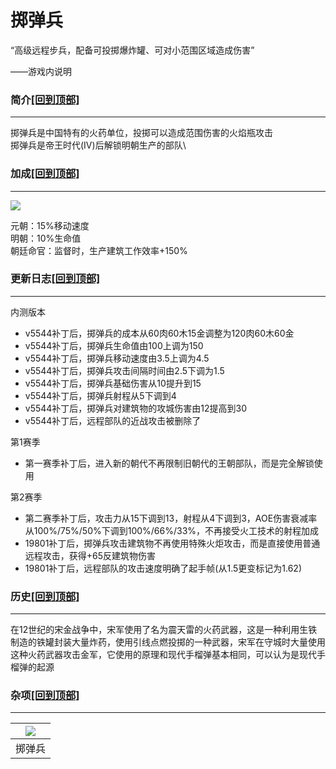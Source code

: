 # 掷弹兵

“高级远程步兵，配备可投掷爆炸罐、可对小范围区域造成伤害”

——游戏内说明

### 简介[\[回到顶部\]](broken-reference) <a href="#jia" id="jia"></a>

***

掷弹兵是中国特有的火药单位，投掷可以造成范围伤害的火焰瓶攻击\
掷弹兵是帝王时代(IV)后解锁明朝生产的部队\


### 加成[\[回到顶部\]](broken-reference) <a href="#sp" id="sp"></a>

***

![](https://seicing-1257171891.cos.ap-nanjing.myqcloud.com/3fatcatpool/aoe4/civicon/chi.png)

元朝：15%移动速度\
明朝：10%生命值\
朝廷命官：监督时，生产建筑工作效率+150%

### 更新日志[\[回到顶部\]](broken-reference) <a href="#change" id="change"></a>

***

内测版本

* v5544补丁后，掷弹兵的成本从60肉60木15金调整为120肉60木60金
* v5544补丁后，掷弹兵生命值由100上调为150
* v5544补丁后，掷弹兵移动速度由3.5上调为4.5
* v5544补丁后，掷弹兵攻击间隔时间由2.5下调为1.5
* v5544补丁后，掷弹兵基础伤害从10提升到15
* v5544补丁后，掷弹兵射程从5下调到4
* v5544补丁后，掷弹兵对建筑物的攻城伤害由12提高到30
* v5544补丁后，远程部队的近战攻击被删除了

第1赛季

* 第一赛季补丁后，进入新的朝代不再限制旧朝代的王朝部队，而是完全解锁使用

第2赛季

* 第二赛季补丁后，攻击力从15下调到13，射程从4下调到3，AOE伤害衰减率从100%/75%/50%下调到100%/66%/33%，不再接受火工技术的射程加成
* 19801补丁后，掷弹兵攻击建筑物不再使用特殊火炬攻击，而是直接使用普通远程攻击，获得+65反建筑物伤害
* 19801补丁后，远程部队的攻击速度明确了起手帧(从1.5更变标记为1.62)

### 历史[\[回到顶部\]](broken-reference) <a href="#relk" id="relk"></a>

***

在12世纪的宋金战争中，宋军使用了名为震天雷的火药武器，这是一种利用生铁制造的铁罐封装大量炸药，使用引线点燃投掷的一种武器，宋军在守城时大量使用这种火药武器攻击金军，它使用的原理和现代手榴弹基本相同，可以认为是现代手榴弹的起源

### 杂项[\[回到顶部\]](broken-reference) <a href="#oth" id="oth"></a>

***

| [![](https://seicing-1257171891.cos.ap-nanjing.myqcloud.com/3fatcatpool/aoe4/unit/chi/mini/%E6%8E%B7%E5%BC%B9%E5%85%B5.jpg)](https://seicing-1257171891.cos.ap-nanjing.myqcloud.com/3fatcatpool/aoe4/unit/chi/%E6%8E%B7%E5%BC%B9%E5%85%B5.jpg) |
| ---------------------------------------------------------------------------------------------------------------------------------------------------------------------------------------------------------------------------------------------- |
| 掷弹兵                                                                                                                                                                                                                                            |
